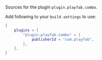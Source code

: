 Sources for the plugin `plugin.playfab.combo`.

Add following to your `build.settings` to use:
```lua
{
    plugins = {
        "plugin.playfab.combo" = {
            publisherId = "com.playfab",
        },
    },
}
```
